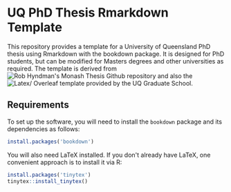 UQ PhD Thesis Rmarkdown Template
========================

This repository provides a template for a University of Queensland PhD thesis using Rmarkdown with the bookdown package. It is designed for PhD students, but can be modified for Masters degrees and other universities as required.  The template is derived from ![Rob Hyndman's Monash Thesis Github repository](https://github.com/robjhyndman/MonashThesis) and also the ![Latex/ Overleaf](https://www.overleaf.com/edu/uq) template provided by the UQ Graduate School. 

## Requirements

To set up the software, you will need to install the `bookdown` package and its dependencies as follows:

```r
install.packages('bookdown')
```

You will also need LaTeX installed. If you don't already have LaTeX, one convenient approach is to install it via R:

```r
install.packages('tinytex')
tinytex::install_tinytex()
```
